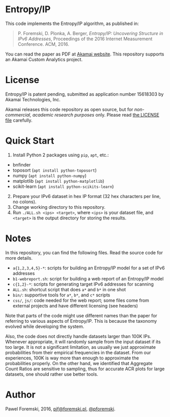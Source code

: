 # Entropy/IP

This code implements the Entropy/IP algorithm, as published in:

> P. Foremski, D. Plonka, A. Berger, *Entropy/IP: Uncovering Structure in IPv6 Addresses*, Proceedings of the 2016 Internet Measurement Conference. ACM, 2016.

You can read the paper as PDF at [Akamai website](https://www.akamai.com/us/en/multimedia/documents/technical-publication/entropy-ip-uncovering-structure-in-ipv6-addresses.pdf). This repository supports an Akamai Custom Analytics project.

# License

Entropy/IP is patent pending, submitted as application number 15618303 by Akamai Technologies, Inc.

Akamai releases this code repository as open source, but for *non-commercial, academic research purposes* only. Please read [the LICENSE file](./LICENSE) carefully.

# Quick Start

  1. Install Python 2 packages using `pip`, `apt`, etc.:
  * bnfinder
  * toposort (`apt install python-toposort`)
  * numpy (`apt install python-numpy`)
  * matplotlib (`apt install python-matplotlib`)
  * scikit-learn (`apt install python-scikits-learn`)
  2. Prepare your IPv6 dataset in hex IP format (32 hex characters per line, no colons).
  3. Change working directory to this repository.
  4. Run `./ALL.sh <ips> <target>`, where `<ips>` is your dataset file, and `<target>` is the output directory for storing the results.

# Notes

In this repository, you can find the following files. Read the source code for more details.

* `a{1,2,3,4,5}-*`: scripts for building an Entropy/IP model for a set of IPv6 addresses
* `b1-webreport.sh`: script for building a web report of an Entropy/IP model
* `c{1,2}-*`: scripts for generating target IPv6 addresses for scanning
* `ALL.sh`: shortcut script that does `a*` and `b*` in one shot
* `bin/`: supportive tools for `a*`, `b*`, and `c*` scripts
* `css/`, `js/`: code needed for the web report; some files come from external projects and have different licensing (see headers)

Note that parts of the code might use different names than the paper for referring to various aspects of Entropy/IP. This is because the taxonomy evolved while developing the system.

Also, the code does not directly handle datasets larger than 100K IPs. Whenever appropriate, it will randomly sample from the input dataset if its too large. It is not a significant limitation, as usually we just approximate probabilities from their empirical frequencies in the dataset. From our experiences, 100K is way more than enough to approximate the probabilities properly. On the other hand, we identified that Aggregate Count Ratios are sensitive to sampling, thus for accurate ACR plots for large datasets, one should rather use better tools.

# Author

Pawel Foremski, 2016, pjf@foremski.pl, [@pforemski](https://twitter.com/pforemski).
